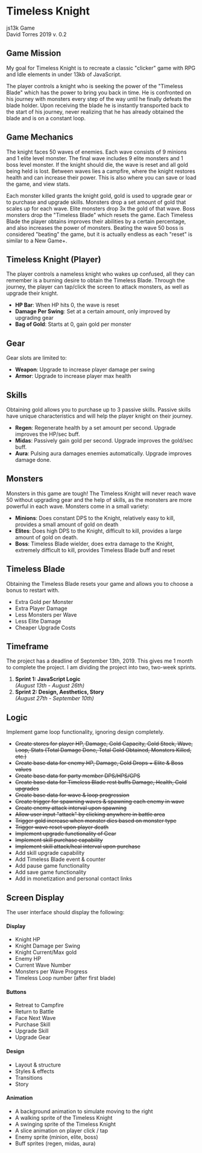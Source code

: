 # Timeless Knight
js13k Game  
David Torres 2019
v. 0.2

## Game Mission
My goal for Timeless Knight is to recreate a classic "clicker" game with RPG and Idle elements in under 13kb of JavaScript.

The player controls a knight who is seeking the power of the "Timeless Blade" which has the power to bring you back in time.  He is confronted on his journey with monsters every step of the way until he finally defeats the blade holder.  Upon receiving the blade he is instantly transported back to the start of his journey, never realizing that he has already obtained the blade and is on a constant loop.

## Game Mechanics
The knight faces 50 waves of enemies.  Each wave consists of 9 minions and 1 elite level monster.  The final wave includes 9 elite monsters and 1 boss level monster.  If the knight should die, the wave is reset and all gold being held is lost.  Between waves lies a campfire, where the knight restores health and can increase their power.  This is also where you can save or load the game, and view stats.

Each monster killed grants the knight gold, gold is used to upgrade gear or to purchase and upgrade skills.  Monsters drop a set amount of gold that scales up for each wave.  Elite monsters drop 3x the gold of that wave.  Boss monsters drop the "Timeless Blade" which resets the game.  Each Timeless Blade the player obtains improves their abilities by a certain percentage, and also increases the power of monsters.  Beating the wave 50 boss is considered "beating" the game, but it is actually endless as each "reset" is similar to a New Game+.

## Timeless Knight (Player)
The player controls a nameless knight who wakes up confused, all they can remember is a burning desire to obtain the Timeless Blade.  Through the journey, the player can tap/click the screen to attack monsters, as well as upgrade their knight.
- **HP Bar**: When HP hits 0, the wave is reset
- **Damage Per Swing**: Set at a certain amount, only improved by upgrading gear
- **Bag of Gold**: Starts at 0, gain gold per monster

## Gear
Gear slots are limited to:
- **Weapon**: Upgrade to increase player damage per swing
- **Armor**: Upgrade to increase player max health

## Skills
Obtaining gold allows you to purchase up to 3 passive skills.  Passive skills have unique characteristics and will help the player knight on their journey.
- **Regen**: Regenerate health by a set amount per second.  Upgrade improves the HP/sec buff.
- **Midas**: Passively gain gold per second.  Upgrade improves the gold/sec buff.
- **Aura**: Pulsing aura damages enemies automatically.  Upgrade improves damage done.

## Monsters
Monsters in this game are tough!  The Timeless Knight will never reach wave 50 without upgrading gear and the help of skills, as the monsters are more powerful in each wave.  Monsters come in a small variety:
- **Minions**: Does constant DPS to the Knight, relatively easy to kill, provides a small amount of gold on death
- **Elites**: Does high DPS to the Knight, difficult to kill, provides a large amount of gold on death.
- **Boss**: Timeless Blade wielder, does extra damage to the Knight, extremely difficult to kill, provides Timeless Blade buff and reset

## Timeless Blade
Obtaining the Timeless Blade resets your game and allows you to choose a bonus to restart with.
- Extra Gold per Monster
- Extra Player Damage
- Less Monsters per Wave
- Less Elite Damage
- Cheaper Upgrade Costs

## Timeframe
The project has a deadline of September 13th, 2019.  This gives me 1 month to complete the project. I am dividing the project into two, two-week sprints.
1. **Sprint 1: JavaScript Logic**  
*(August 13th - August 26th)*  
2. **Sprint 2: Design, Aesthetics, Story**  
*(August 27th - September 10th)*  


## Logic
Implement game loop functionality, ignoring design completely.  
- ~~Create stores for player HP, Damage, Gold Capacity, Gold Stock, Wave, Loop, Stats (Total Damage Done, Total Gold Obtained, Monsters Killed, etc.)~~
- ~~Create base data for enemy HP, Damage, Gold Drops + Elite & Boss values~~
- ~~Create base data for party member DPS/HPS/GPS~~
- ~~Create base data for Timeless Blade rest buffs Damage, Health, Gold upgrades~~
- ~~Create base data for wave & loop progression~~
- ~~Create trigger for spawning waves & spawning each enemy in wave~~
- ~~Create enemy attack interval upon spawning~~
- ~~Allow user input "attack" by clicking anywhere in battle area~~
- ~~Trigger gold increase when monster dies based on monster type~~
- ~~Trigger wave reset upon player death~~
- ~~Implement upgrade functionality of Gear~~
- ~~Implement skill purchase capability~~
- ~~Implement skill attack/heal interval upon purchase~~
- Add skill upgrade capability
- Add Timeless Blade event & counter
- Add pause game functionality
- Add save game functionality
- Add in monetization and personal contact links

## Screen Display
The user interface should display the following:
#### Display
- Knight HP
- Knight Damage per Swing
- Knight Current/Max gold
- Enemy HP
- Current Wave Number
- Monsters per Wave Progress
- Timeless Loop number (after first blade)
#### Buttons
- Retreat to Campfire
- Return to Battle
- Face Next Wave
- Purchase Skill
- Upgrade Skill
- Upgrade Gear
#### Design
- Layout & structure
- Styles & effects
- Transitions
- Story
#### Animation
- A background animation to simulate moving to the right
- A walking sprite of the Timeless Knight
- A swinging sprite of the Timeless Knight
- A slice animation on player click / tap
- Enemy sprite (minion, elite, boss)
- Buff sprites (regen, midas, aura)